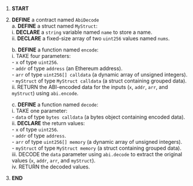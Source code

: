1. **START**

2. **DEFINE** a contract named `AbiDecode`  
   a. **DEFINE** a struct named `MyStruct`:  
      i. **DECLARE** a `string` variable named `name` to store a name.  
      ii. **DECLARE** a fixed-size array of two `uint256` values named `nums`.  

   b. **DEFINE** a function named `encode`:  
      i. TAKE four parameters:  
         - `x` of type `uint256`.  
         - `addr` of type `address` (an Ethereum address).  
         - `arr` of type `uint256[] calldata` (a dynamic array of unsigned integers).  
         - `myStruct` of type `MyStruct calldata` (a struct containing grouped data).  
      ii. RETURN the ABI-encoded data for the inputs (`x`, `addr`, `arr`, and `myStruct`) using `abi.encode`.  

   c. **DEFINE** a function named `decode`:  
      i. TAKE one parameter:  
         - `data` of type `bytes calldata` (a bytes object containing encoded data).  
      ii. **DECLARE** the return values:  
         - `x` of type `uint256`.  
         - `addr` of type `address`.  
         - `arr` of type `uint256[] memory` (a dynamic array of unsigned integers).  
         - `myStruct` of type `MyStruct memory` (a struct containing grouped data).  
      iii. DECODE the `data` parameter using `abi.decode` to extract the original values (`x`, `addr`, `arr`, and `myStruct`).  
      iv. RETURN the decoded values.  

3. **END**
